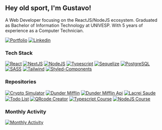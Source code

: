 ## Hey old sport, I'm Gustavo!

A Web Developer focusing on the ReactJS/NodeJS ecosystem. Graduated as Bachelor of Information Technology at UNIVESP. With 5 years of experience as a Computer Technician. 

[<img src="https://img.shields.io/badge/portfolio-4545e5.svg?style=for-the-badge&logo=riotgames&logoColor=f5f5f5" alt="Portfolio" />](https://devgustavomacedo.vercel.app) [<img src="https://img.shields.io/badge/linkedin-4545e5.svg?style=for-the-badge&logo=linkedin&logoColor=f5f5f5" alt="Linkedin" />](https://www.linkedin.com/in/DevGustavoMacedo)

### Tech Stack

[<img src="https://img.shields.io/badge/REACT-363f8c.svg?style=for-the-badge&logo=react&logoColor=f5f5f5" alt="React" />](#) [<img src="https://img.shields.io/badge/NEXT-363f8c?style=for-the-badge&logo=next.js&logoColor=f5f5f5" alt="NextJS" />](#) [<img src="https://img.shields.io/badge/node-363f8c?style=for-the-badge&logo=node.js&logoColor=f5f5f5" alt="NodeJS" />](#) [<img src="https://img.shields.io/badge/typescript-363f8c.svg?style=for-the-badge&logo=typescript&logoColor=f5f5f5" alt="Typescript" />](#) [<img src="https://img.shields.io/badge/mongodb-363f8c.svg?style=for-the-badge&logo=mongodb&logoColor=f5f5f5" alt="Sequelize" />](#) [<img src="https://img.shields.io/badge/PostgreSQL-363f8c.svg?style=for-the-badge&logo=PostgreSQL&logoColor=f5f5f5" alt="PostgreSQL" />](#) [<img src="https://img.shields.io/badge/SASS-363f8c.svg?style=for-the-badge&logo=SASS&logoColor=f5f5f5" alt="SASS" />](#) [<img src="https://img.shields.io/badge/Tailwind-363f8c?style=for-the-badge&logo=tailwindcss&logoColor=f5f5f5" alt="Tailwind" />](#) [<img src="https://img.shields.io/badge/styled--components-363f8c?style=for-the-badge&logo=styled-components&logoColor=f5f5f5" alt="Styled-Components" />](#)

### Repositories

[<img src="https://github-readme-stats.vercel.app/api/pin/?username=devgustavomacedo&repo=cryptosimulator&cache_seconds=86400&bg_color=202337&text_color=f5f5f5&icon_color=58a5fe&title_color=58a5fe&hide_border=true" align="center" alt="Crypto Simulator">](https://github.com/DevGustavoMacedo/cryptosimulator)
[<img src="https://github-readme-stats.vercel.app/api/pin/?username=devgustavomacedo&repo=dunder-mifflin&cache_seconds=86400&bg_color=202337&text_color=f5f5f5&icon_color=58a5fe&title_color=58a5fe&hide_border=true" align="center" alt="Dunder Mifflin" >](https://github.com/DevGustavoMacedo/dunder-mifflin)
[<img src="https://github-readme-stats.vercel.app/api/pin/?username=devgustavomacedo&repo=dunder-mifflin-api&cache_seconds=86400&bg_color=202337&text_color=f5f5f5&icon_color=58a5fe&title_color=58a5fe&hide_border=true" align="center" alt="Dunder Mifflin Api" >](https://github.com/DevGustavoMacedo/dunder-mifflin-api)
[<img src="https://github-readme-stats.vercel.app/api/pin/?username=devgustavomacedo&repo=lacreinofront&cache_seconds=86400&bg_color=202337&text_color=f5f5f5&icon_color=58a5fe&title_color=58a5fe&hide_border=true" align="center" alt="Lacrei Saude" >](https://github.com/DevGustavoMacedo/lacreinofront)
[<img src="https://github-readme-stats.vercel.app/api/pin/?username=devgustavomacedo&repo=tsreact-todolist&cache_seconds=86400&bg_color=202337&text_color=f5f5f5&icon_color=58a5fe&title_color=58a5fe&hide_border=true" align="center" alt="Todo List" >](https://github.com/DevGustavoMacedo/tsreact-todolist)
[<img src="https://github-readme-stats.vercel.app/api/pin/?username=devgustavomacedo&repo=qrcodecreator&cache_seconds=86400&bg_color=202337&text_color=f5f5f5&icon_color=58a5fe&title_color=58a5fe&hide_border=true" align="center" alt="QRcode Creator" >](https://github.com/DevGustavoMacedo/qrcodecreator)
[<img src="https://github-readme-stats.vercel.app/api/pin/?username=devgustavomacedo&repo=typescript-course&cache_seconds=86400&bg_color=202337&text_color=f5f5f5&icon_color=58a5fe&title_color=58a5fe&hide_border=true" align="center" alt="Typescript Course" >](https://github.com/DevGustavoMacedo/typescript-course)
[<img src="https://github-readme-stats.vercel.app/api/pin/?username=devgustavomacedo&repo=nodejs-course&cache_seconds=86400&bg_color=202337&text_color=f5f5f5&icon_color=58a5fe&title_color=58a5fe&hide_border=true" align="center" alt="NodeJS Course" >](https://github.com/DevGustavoMacedo/nodejs-course)

### Monthly Activity

[<img src="https://github-readme-activity-graph.cyclic.app/graph?username=DevGustavoMacedo&theme=github-dark&area=true&hide_border=true&hide_title=true&radius=8" alt="Monthly Activity" >](#)


